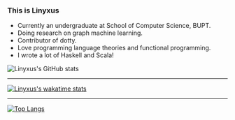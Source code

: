 <!--
**Linyxus/Linyxus** is a ✨ _special_ ✨ repository because its `README.md` (this file) appears on your GitHub profile.

Here are some ideas to get you started:

- 🔭 I’m currently working on ...
- 🌱 I’m currently learning ...
- 👯 I’m looking to collaborate on ...
- 🤔 I’m looking for help with ...
- 💬 Ask me about ...
- 📫 How to reach me: ...
- 😄 Pronouns: ...
- ⚡ Fun fact: ...
-->

### This is Linyxus

- Currently an undergraduate at School of Computer Science, BUPT.
- Doing research on graph machine learning.
- Contributor of dotty.
- Love programming language theories and functional programming.
- I wrote a lot of Haskell and Scala!

![Linyxus's GitHub stats](https://github-readme-stats.vercel.app/api?username=linyxus&show_icons=true&theme=radical)

---

[![Linyxus's wakatime stats](https://github-readme-stats.vercel.app/api/wakatime?username=linyxus&layout=compact)](https://github.com/anuraghazra/github-readme-stats)

---

[![Top Langs](https://github-readme-stats.vercel.app/api/top-langs/?username=linyxus&layout=compact&langs_count=8)](https://github.com/anuraghazra/github-readme-stats)

